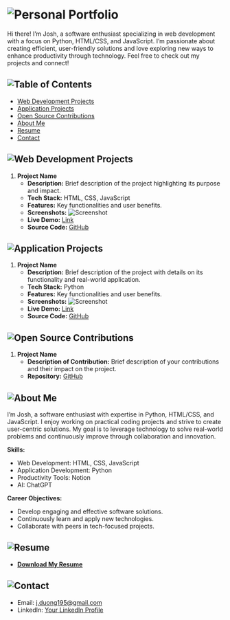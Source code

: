 # ![Personal Portfolio](https://img.shields.io/badge/Personal%20Portfolio-2C3E50?style=for-the-badge&logo=github)

Hi there! I’m Josh, a software enthusiast specializing in web development with a focus on Python, HTML/CSS, and JavaScript. I’m passionate about creating efficient, user-friendly solutions and love exploring new ways to enhance productivity through technology. Feel free to check out my projects and connect!

## ![Table of Contents](https://img.shields.io/badge/Table%20of%20Contents-34495E?style=for-the-badge&logo=github)
- [Web Development Projects](#web-development-projects)
- [Application Projects](#application-projects)
- [Open Source Contributions](#open-source-contributions)
- [About Me](#about-me)
- [Resume](#resume)
- [Contact](#contact)

## ![Web Development Projects](https://img.shields.io/badge/Web%20Development%20Projects-2C3E50?style=for-the-badge&logo=github)
1. **Project Name**
   - **Description:** Brief description of the project highlighting its purpose and impact.
   - **Tech Stack:** HTML, CSS, JavaScript
   - **Features:** Key functionalities and user benefits.
   - **Screenshots:** ![Screenshot](#)
   - **Live Demo:** [Link](#)
   - **Source Code:** [GitHub](#)

## ![Application Projects](https://img.shields.io/badge/Application%20Projects-34495E?style=for-the-badge&logo=github)
1. **Project Name**
   - **Description:** Brief description of the project with details on its functionality and real-world application.
   - **Tech Stack:** Python
   - **Features:** Key functionalities and user benefits.
   - **Screenshots:** ![Screenshot](#)
   - **Live Demo:** [Link](#)
   - **Source Code:** [GitHub](#)

## ![Open Source Contributions](https://img.shields.io/badge/Open%20Source%20Contributions-2C3E50?style=for-the-badge&logo=github)
1. **Project Name**
   - **Description of Contribution:** Brief description of your contributions and their impact on the project.
   - **Repository:** [GitHub](#)

## ![About Me](https://img.shields.io/badge/About%20Me-34495E?style=for-the-badge&logo=github)
I’m Josh, a software enthusiast with expertise in Python, HTML/CSS, and JavaScript. I enjoy working on practical coding projects and strive to create user-centric solutions. My goal is to leverage technology to solve real-world problems and continuously improve through collaboration and innovation.

**Skills:**
- Web Development: HTML, CSS, JavaScript
- Application Development: Python
- Productivity Tools: Notion
- AI: ChatGPT

**Career Objectives:**
- Develop engaging and effective software solutions.
- Continuously learn and apply new technologies.
- Collaborate with peers in tech-focused projects.

## ![Resume](https://img.shields.io/badge/Resume-2C3E50?style=for-the-badge&logo=github)
- **[Download My Resume](#)**

## ![Contact](https://img.shields.io/badge/Contact-34495E?style=for-the-badge&logo=github)
- Email: [j.duong195@gmail.com](mailto:j.duong195@gmail.com)
- LinkedIn: [Your LinkedIn Profile](#)
